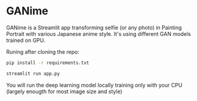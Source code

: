 # GANime
GANime is a Streamlit app transforming selfie (or any photo) in Painting Portrait with various Japanese anime style.
It's using different GAN models trained on GPU.

Runing after cloning the repo:

```bash
pip install -r requirements.txt
```


```bash
streamlit run app.py 
```

You will run the deep learning model locally training only with your CPU (largely enougth for most image size and style)
